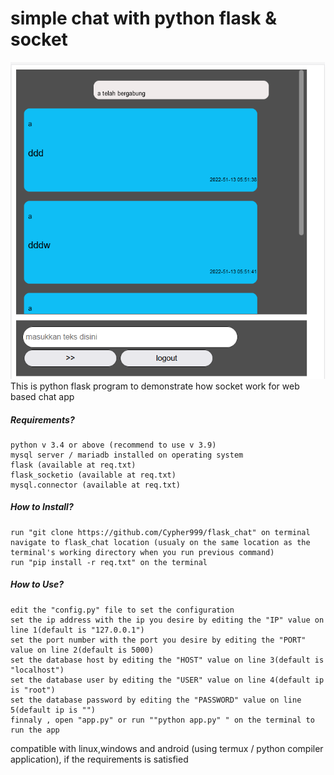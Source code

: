 # simple chat with python flask & socket
![alt text](https://github.com/Cypher999/flask_chat/blob/master/screenshoot.png?raw=true)<br>
This is python flask program to demonstrate how socket work for web based chat app

##### Requirements?
```
python v 3.4 or above (recommend to use v 3.9)
mysql server / mariadb installed on operating system
flask (available at req.txt)
flask_socketio (available at req.txt)
mysql.connector (available at req.txt)
```


##### How to Install?
```
run "git clone https://github.com/Cypher999/flask_chat" on terminal
navigate to flask_chat location (usualy on the same location as the terminal's working directory when you run previous command)
run "pip install -r req.txt" on the terminal
```

##### How to Use?
```
edit the "config.py" file to set the configuration
set the ip address with the ip you desire by editing the "IP" value on line 1(default is "127.0.0.1")
set the port number with the port you desire by editing the "PORT" value on line 2(default is 5000)
set the database host by editing the "HOST" value on line 3(default is "localhost")
set the database user by editing the "USER" value on line 4(default ip is "root")
set the database password by editing the "PASSWORD" value on line 5(default ip is "")
finnaly , open "app.py" or run ""python app.py" " on the terminal to run the app
```
compatible with linux,windows and android (using termux / python compiler application), if the requirements is 
satisfied
